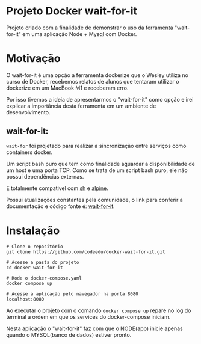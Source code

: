 # Projeto Docker wait-for-it

Projeto criado com a finalidade de demonstrar o uso da ferramenta "wait-for-it" em uma aplicação Node + Mysql com Docker.

# Motivação

O wait-for-it é uma opção a ferramenta dockerize que o Wesley utiliza no curso de Docker, recebemos relatos de alunos que tentaram utilizar o dockerize em um MacBook M1 e receberam erro.

Por isso tivemos a ideia de apresentarmos o "wait-for-it" como opção e irei explicar a importância desta ferramenta em um ambiente de desenvolvimento.

## wait-for-it:

```wait-for``` foi projetado para realizar a sincronização entre serviços como containers docker. 

Um script bash puro que tem como finalidade aguardar a disponibilidade de um host e uma porta TCP. Como se trata de um script bash puro, ele não possui dependências externas.

É totalmente compativel com <a target=_blank href="https://en.wikipedia.org/wiki/Bourne_shell" >sh</a> e <a target=_blank href="https://alpinelinux.org/">alpine</a>.

Possui atualizações constantes pela comunidade, o link para conferir a documentação e código fonte é: <a target="_blank" href="https://github.com/eficode/wait-for" >wait-for-it</a>.

# Instalação

```
# Clone o repositório
git clone https://github.com/codeedu/docker-wait-for-it.git

# Acesse a pasta do projeto
cd docker-wait-for-it

# Rode o docker-compose.yaml
docker compose up

# Acesse a aplicação pelo navegador na porta 8080
localhost:8080
```

Ao executar o projeto com o comando ``` docker compose up ``` repare no log do terminal a ordem em que os services do docker-compose iniciam.

Nesta aplicação o "wait-for-it" faz com que o NODE(app) inicie apenas quando o MYSQL(banco de dados) estiver pronto.